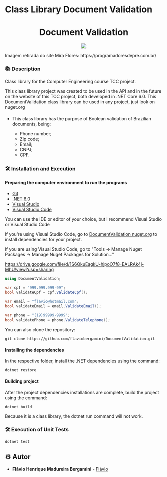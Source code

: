 # Class Library Document Validation

<h1 align="center">Document Validation</h1>

<p align="center">
    <img src="https://programadoresdepre.com.br/wp-content/uploads/2021/10/Design-Patterns.jpg">
</p>
Imagem retirada do site Mira Flores: https://programadoresdepre.com.br/

### :books: Description

<p>Class library for the Computer Engineering course TCC project.</p>
<p>This class library project was created to be used in the API and in the future on the website of this TCC project, both developed in .NET Core 6.0. This DocumentValidation class library can be used in any project, just look on nuget.org</p>

####
- This class library has the purpose of Boolean validation of Brazilian documents, being:

  -  Phone number;
  -  Zip code;
  -  Email;
  -  CNPJ;
  -  CPF.


### :hammer_and_wrench: Installation and Execution
#### Preparing the computer environment to run the programs
- [Git](https://git-scm.com/)
- [.NET 6.0](https://dotnet.microsoft.com/en-us/download/dotnet/6.0)
- [Visual Studio](https://visualstudio.microsoft.com/pt-br/)
- [Visual Studio Code](https://github.com/Microsoft/vscode)

You can use the IDE or editor of your choice, but I recommend Visual Studio or Visual Studio Code

If you're using Visual Studio Code, go to [DocumentValidation nuget.org](https://www.nuget.org/packages/DocumentValidation/) to install dependencies for your project.

If you are using Visual Studio Code, go to "Tools -> Manage Nuget Packages -> Manage Nuget Packages for Solution..."

https://drive.google.com/file/d/1S6QkuEagkU-hjpoO7f8-EALRAk4j-MhU/view?usp=sharing

```csharp
using DocumentValidation;

var cpf = "999.999.999-99";
bool validateCpf = cpf.ValidateCpf();

var email = "flavio@hotmail.com";
bool validateEmail = email.ValidateEmail();

var phone = "(19)99999-9999";
bool validatePhone = phone.ValidateTelephone();
```

You can also clone the repository:
```
git clone https://github.com/flaviobergamini/DocumentValidation.git
```

#### Installing the dependencies
In the respective folder, install the .NET dependencies using the command:
```
dotnet restore
```

#### Building project
After the project dependencies installations are complete, build the project using the command:
```
dotnet build
```

Because it is a class library, the dotnet run command will not work.

### :hammer_and_wrench: Execution of Unit Tests
```
dotnet test
```
## :gear: Autor

* **Flávio Henrique Madureira Bergamini** - [Flávio](https://github.com/flaviobergamini)
